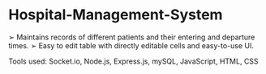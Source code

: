 # Hospital-Management-System

➢ Maintains records of different patients and their entering and departure times.
➢ Easy to edit table with directly editable cells and easy-to-use UI.

Tools used: 
    Socket.io, Node.js, Express.js, mySQL, JavaScript, HTML, CSS
